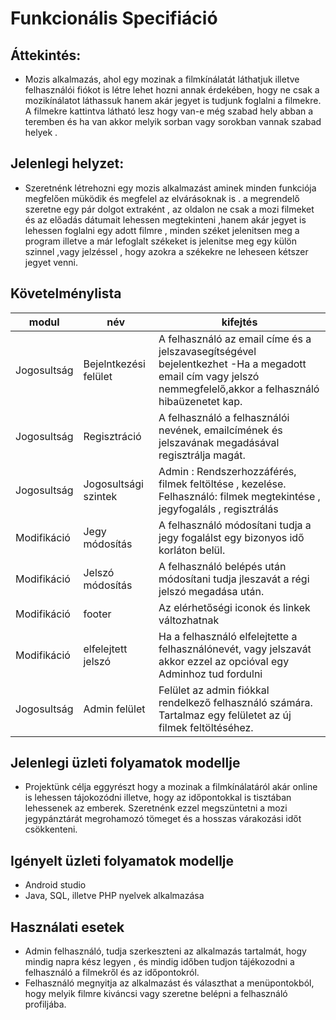 # Funkcionális Specifiáció

## Áttekintés:
- Mozis alkalmazás, ahol egy mozinak a filmkínálatát láthatjuk illetve felhasználói fiókot is létre lehet hozni annak érdekében, hogy ne csak a mozikínálatot láthassuk hanem akár jegyet is tudjunk foglalni a filmekre.
A filmekre kattintva látható lesz hogy van-e még szabad hely abban a teremben és ha van akkor melyik sorban vagy sorokban vannak szabad helyek . 


## Jelenlegi helyzet:
- Szeretnénk létrehozni egy mozis alkalmazást aminek minden funkciója megfelően müködik és megfelel az elvárásoknak is .
  a megrendelő szeretne egy pár dolgot extraként , az oldalon ne csak a mozi filmeket és az előadás dátumait lehessen megtekinteni ,hanem akár jegyet is lehessen foglalni egy adott filmre , minden széket jelenitsen meg a program illetve a már lefoglalt székeket is jelenitse meg egy külön szinnel ,vagy jelzéssel , hogy azokra a székekre ne leheseen kétszer jegyet venni.

## Követelménylista
|modul|név|kifejtés|
|---|---|---|
|Jogosultság|Bejelntkezési felület|A felhasználó az email címe és a jelszavasegítségével bejelentkezhet -Ha a megadott email cím vagy jelszó nemmegfelelő,akkor a felhasználó hibaüzenetet kap.|
|Jogosultság|Regisztráció|A felhasználó a felhasználói nevének, emailcímének és jelszavának megadásával regisztrálja magát.|
|Jogosultság|Jogosultsági szintek| Admin : Rendszerhozzáférés, filmek feltöltése , kezelése. Felhasználó: filmek megtekintése , jegyfogaláls , regisztrálás|
|Modifikáció|Jegy módosítás|A felhasználó módosítani tudja a jegy fogalálst egy bizonyos idő korláton belül.|
|Modifikáció|Jelszó módosítás|A felhasználó belépés után módosítani tudja jleszavát a régi jelszó megadása után.|
|Modifikáció|footer|Az elérhetőségi iconok és linkek változhatnak|
|Modifikáció|elfelejtett jelszó|Ha a felhasználó elfelejtette a felhasználónevét, vagy jelszavát akkor ezzel az opcióval egy Adminhoz tud fordulni|
|Jogosultság|Admin felület|Felület az admin fiókkal rendelkező felhasználó számára. Tartalmaz egy felületet az új filmek feltöltéséhez.|

##  Jelenlegi üzleti folyamatok modellje
- Projektünk célja eggyrészt hogy a mozinak a filmkínálatáról akár online is lehessen tájokozódni illetve, hogy az időpontokkal is tisztában lehessenek az emberek. Szeretnénk ezzel megszüntetni a mozi jegypánztárát megrohamozó tömeget és a hosszas várakozási időt  csökkenteni. 
  
##  Igényelt üzleti folyamatok modellje
- Android studio
- Java, SQL, illetve PHP nyelvek alkalmazása

##  Használati esetek
- Admin felhasználó, tudja szerkeszteni az alkalmazás tartalmát, hogy mindig napra kész legyen , és mindig időben tudjon tájékozodni a felhasználó a filmekről és az időpontokról.
- Felhasználó megnyitja az alkalmazást és választhat a menüpontokból, hogy melyik filmre kiváncsi vagy szeretne belépni a felhasználó profiljába.

